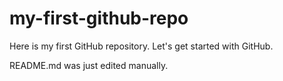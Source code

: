 # my-first-github-repo
Here is my first GitHub repository. Let's get started with GitHub.

README.md was just edited manually.
